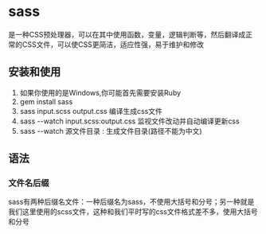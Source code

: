 # sass

是一种CSS预处理器，可以在其中使用函数，变量，逻辑判断等，然后翻译成正常的CSS文件，可以使CSS更简洁，适应性强，易于维护和修改

## 安装和使用

1. 如果你使用的是Windows,你可能首先需要安装Ruby
2. gem install sass
3. sass input.scss output.css 编译生成css文件
4. sass --watch input.scss:output.css 监视文件改动并自动编译更新css
5. sass --watch 源文件目录 : 生成文件目录(路径不能为中文)

## 语法

### 文件名后缀

sass有两种后缀名文件：一种后缀名为sass，不使用大括号和分号；另一种就是我们这里使用的scss文件，这种和我们平时写的css文件格式差不多，使用大括号和分号

### 
